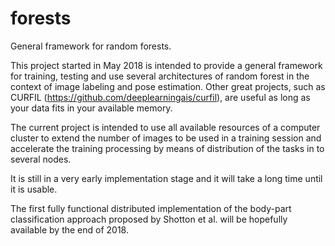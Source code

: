 # forests
General framework for random forests.

This project started in May 2018 is intended to provide a general framework for training, testing and use several architectures of random forest in the context of image labeling and pose estimation.  Other great projects, such as CURFIL (https://github.com/deeplearningais/curfil), are useful as long as your data fits in your available memory. 

The current project is intended to use all available resources of a computer cluster to extend the number of images to be used in a training session and accelerate the training processing by means of distribution of the tasks in to several nodes.

It is still in a very early implementation stage and it will take a long time until it is usable.

The first fully functional distributed implementation of the body-part classification approach proposed by Shotton et al. will be hopefully available by the end of 2018.
